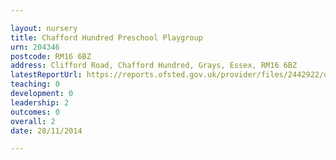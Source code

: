 ```yaml
---

layout: nursery
title: Chafford Hundred Preschool Playgroup
urn: 204346
postcode: RM16 6BZ
address: Clifford Road, Chafford Hundred, Grays, Essex, RM16 6BZ
latestReportUrl: https://reports.ofsted.gov.uk/provider/files/2442922/urn/204346.pdf
teaching: 0
development: 0
leadership: 2
outcomes: 0
overall: 2
date: 28/11/2014

---
```

